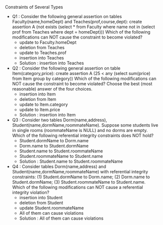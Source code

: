 Constraints of Several Types

  - Q1 : Consider the following general assertion on tables Faculty(name,homeDept) and Teaches(prof,course,dept): create assertion A (not exists (select * from Faculty where name not in (select prof from Teaches where dept = homeDept))) Which of the following modifications can NOT cause the constraint to become violated?
    - update to Faculty.homeDept
    - deletion from Teaches
    - update to Teaches.prof
    - insertion into Teaches
    - Solution : insertion into Teaches
  - Q2 : Consider the following general assertion on table Item(category,price): create assertion A (25 < any (select sum(price) from Item group by category)) Which of the following modifications can NOT cause the constraint to become violated? Choose the best (most reasonable) answer of the four choices.
    - insertion into Item
    - deletion from Item
    - update to Item.category
    - update to Item.price
    - Solution : insertion into Item
  - Q3 : Consider two tables Dorm(name,address), Student(name,dormName,roommateName). Suppose some students live in single rooms (roommateName is NULL) and no dorms are empty. Which of the following referential integrity constraints does NOT hold?
    - Student.dormName to Dorm.name
    - Dorm.name to Student.dormName
    - Student.name to Student.roommateName
    - Student.roommateName to Student.name
    - Solution : Student.name to Student.roommateName
  - Q4 : Consider tables Dorm(name,address) and Student(name,dormName,roommateName) with referential integrity constraints: (1) Student.dormName to Dorm.name; (2) Dorm.name to Student.dormName; (3) Student.roommateName to Student.name. Which of the following modifications can NOT cause a referential integrity violation?
    - insertion into Student
    - deletion from Student
    - update Student.roommateName
    - All of them can cause violations
    - Solution : All of them can cause violations
